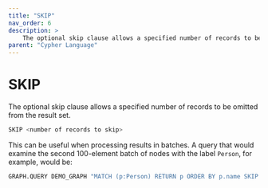 ```yaml
---
title: "SKIP"
nav_order: 6
description: >
    The optional skip clause allows a specified number of records to be omitted from the result set.
parent: "Cypher Language"
---
```


# SKIP

The optional skip clause allows a specified number of records to be omitted from the result set.

```sh
SKIP <number of records to skip>
```

This can be useful when processing results in batches. A query that would examine the second 100-element batch of nodes with the label `Person`, for example, would be:

```sh
GRAPH.QUERY DEMO_GRAPH "MATCH (p:Person) RETURN p ORDER BY p.name SKIP 100 LIMIT 100"
```